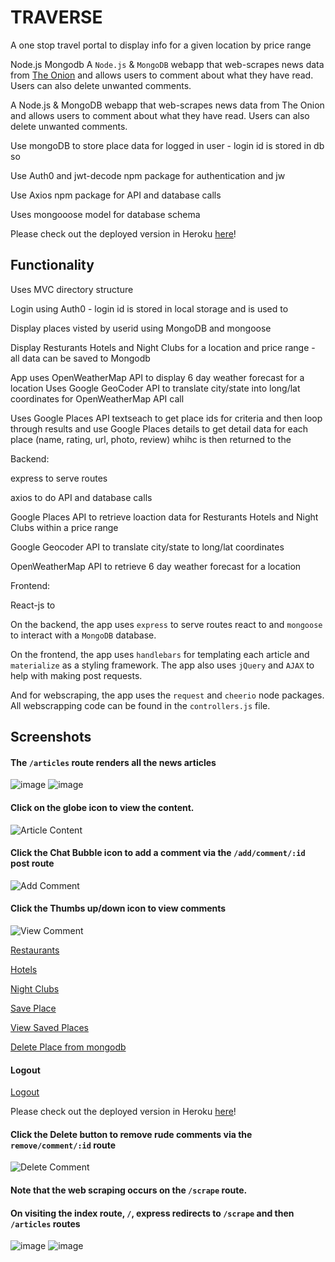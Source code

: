 # TRAVERSE

A one stop travel portal to display info for a given location by price range

Node.js Mongodb 
A `Node.js` &amp; `MongoDB` webapp that web-scrapes news data from [The Onion](http://www.theonion.com/) and allows users to comment about what they have read. Users can also delete unwanted comments.

A Node.js & MongoDB webapp that web-scrapes news data from The Onion and allows users to comment about what they have read. Users can also delete unwanted comments.

Use mongoDB to store place data for logged in user - login id is stored in db so 

Use Auth0 and jwt-decode npm package for authentication and jw

Use Axios npm package for API and database calls

Uses mongooose model for database schema

Please check out the deployed version in Heroku [here](https://traverse2.herokuapp.com/)!

## Functionality
Uses MVC directory structure

Login using Auth0 - login id is stored in local storage and is used to 

Display places visted by userid using MongoDB and mongoose

Display Resturants Hotels and Night Clubs for a location and price range - all data can be saved to Mongodb 

App uses OpenWeatherMap API to display 6 day weather forecast for a location
Uses Google GeoCoder API to translate city/state into long/lat coordinates for OpenWeatherMap API call

Uses Google Places API textseach to get place ids for criteria and then loop through results 
and use Google Places details to get detail data for each place (name, rating, url, photo, review) whihc is then returned to the

Backend:

express to serve routes

axios to do API and database calls

Google Places API to retrieve loaction data for Resturants Hotels and Night Clubs within a price range

Google Geocoder API to translate city/state to long/lat coordinates 

OpenWeatherMap API to retrieve 6 day weather forecast for a location

Frontend:

React-js to 




On the backend, the app uses `express` to serve routes react to  and `mongoose` to interact with a `MongoDB` database.

On the frontend, the app uses `handlebars` for templating each article and `materialize` as a styling framework. The app also uses `jQuery` and `AJAX` to help with making post requests.

And for webscraping, the app uses the `request` and `cheerio` node packages. All webscrapping code can be found in the `controllers.js` file.

## Screenshots
#### The `/articles` route renders all the news articles
![image](https://user-images.githubusercontent.com/26799439/35976200-5e5d4aec-0cad-11e8-9f53-45634eb289e1.png)
![image](https://user-images.githubusercontent.com/26799439/35976214-69012f40-0cad-11e8-9f94-534da34da391.png)


#### Click on the globe icon to view the content.
![Article Content](/screenshots/article.png)

#### Click the Chat Bubble icon to add a comment via the `/add/comment/:id` post route
![Add Comment](/screenshots/add-comment.png)

#### Click the Thumbs up/down icon to view comments
![View Comment](/screenshots/view-comment.png)

[Restaurants](https://user-images.githubusercontent.com/26799439/35977656-b0fa9e36-0cb1-11e8-8a0d-e8165e0ca1b9.png)

[Hotels](https://user-images.githubusercontent.com/26799439/35977671-bfa0d7e8-0cb1-11e8-853e-2eb54c9212c8.png)

[Night Clubs](https://user-images.githubusercontent.com/26799439/35977687-c9192ca8-0cb1-11e8-92e8-ab847a0280c5.png)


[Save Place](https://user-images.githubusercontent.com/26799439/35977743-eeae3a08-0cb1-11e8-8484-cdb73b560a2f.png)

[View Saved Places](https://user-images.githubusercontent.com/26799439/35977743-eeae3a08-0cb1-11e8-8484-cdb73b560a2f.png)



[Delete Place from mongodb ](https://user-images.githubusercontent.com/26799439/35977779-fc171372-0cb1-11e8-856e-91ac791549fd.png)


#### Logout
[Logout](https://user-images.githubusercontent.com/26799439/35977803-099f98f2-0cb2-11e8-8614-94204718afa7.png)

Please check out the deployed version in Heroku [here](https://user-images.githubusercontent.com/26799439/35977803-099f98f2-0cb2-11e8-8614-94204718afa7.png)!
#### Click the Delete button to remove rude comments via the `remove/comment/:id` route
![Delete Comment](https://user-images.githubusercontent.com/26799439/35977803-099f98f2-0cb2-11e8-8614-94204718afa7.png)

#### Note that the web scraping occurs on the `/scrape` route.
#### On visiting the index route, `/`, express redirects to `/scrape` and then `/articles` routes


![image](https://user-images.githubusercontent.com/26799439/35977605-8efb0afa-0cb1-11e8-8f9d-d6f7a1cc49d1.png)
![image](https://user-images.githubusercontent.com/26799439/35977634-a1726d22-0cb1-11e8-9c1a-01e285cb13f4.png)






